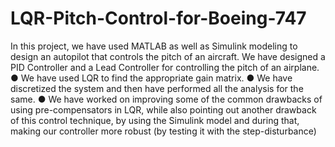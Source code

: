 # LQR-Pitch-Control-for-Boeing-747
In this project, we have used MATLAB as well as Simulink modeling to design an autopilot that controls the pitch of an aircraft. We have designed a PID Controller and a Lead Controller for controlling the pitch of an airplane. ● We have used LQR to find the appropriate gain matrix. ● We have discretized the system and then have performed all the analysis for the same. ● We have worked on improving some of the common drawbacks of using pre-compensators in LQR, while also pointing out another drawback of this control technique, by using the Simulink model and during that, making our controller more robust (by testing it with the step-disturbance)
